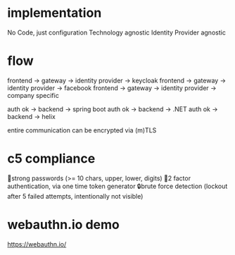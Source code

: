 # implementation
No Code, just configuration
Technology agnostic
Identity Provider agnostic
                
# flow
frontend -> gateway -> identity provider -> keycloak
frontend -> gateway -> identity provider -> facebook
frontend -> gateway -> identity provider -> company specific

auth ok -> backend -> spring boot
auth ok -> backend -> .NET
auth ok -> backend -> helix

entire communication can be encrypted via (m)TLS

# c5 compliance

💪strong passwords (>= 10 chars, upper, lower, digits)
🔑️2 factor authentication, via one time token generator
🔒brute force detection (lockout after 5 failed attempts, intentionally not visible)

# webauthn.io demo

https://webauthn.io/